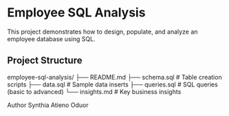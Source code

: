 # Employee SQL Analysis

This project demonstrates how to design, populate, and analyze an employee database using SQL.

## Project Structure
employee-sql-analysis/
├── README.md
├── schema.sql          # Table creation scripts
├── data.sql            # Sample data inserts
├── queries.sql         # SQL queries (basic to advanced)
└── insights.md         # Key business insights

Author 
Synthia Atieno Oduor
